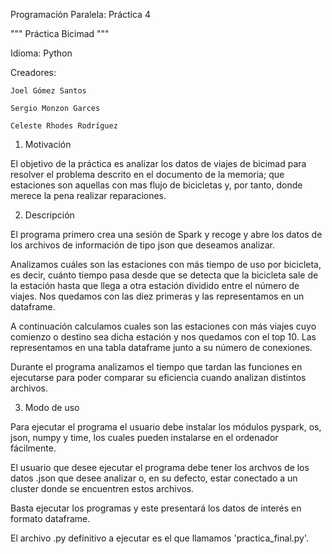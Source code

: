 Programación Paralela: Práctica 4

""" Práctica Bicimad """

Idioma: Python

Creadores:

    Joel Gómez Santos
    
    Sergio Monzon Garces
    
    Celeste Rhodes Rodríguez

1. Motivación

El objetivo de la práctica es analizar los datos de viajes de bicimad para resolver el problema descrito en el documento de la memoria; que estaciones son aquellas con mas flujo de bicicletas y, por tanto, donde merece la pena realizar reparaciones.

2. Descripción

El programa primero crea una sesión de Spark y recoge y abre los datos de los archivos de información de tipo json que deseamos analizar.

Analizamos cuáles son las estaciones con más tiempo de uso por bicicleta, es decir, cuánto tiempo pasa desde que se detecta que la bicicleta sale de la estación hasta que llega a otra estación dividido entre el número de viajes. Nos quedamos con las diez primeras y las representamos en un dataframe.

A continuación calculamos cuales son las estaciones con más viajes cuyo comienzo o destino sea dicha estación y nos quedamos con el top 10. Las representamos en una tabla dataframe junto a su número de conexiones.

Durante el programa analizamos el tiempo que tardan las funciones en ejecutarse para poder comparar su eficiencia cuando analizan distintos archivos.

3. Modo de uso

Para ejecutar el programa el usuario debe instalar los módulos pyspark, os, json, numpy y time, los cuales pueden instalarse en el ordenador fácilmente.

El usuario que desee ejecutar el programa debe tener los archvos de los datos .json que desee analizar o, en su defecto, estar conectado a un cluster donde se encuentren estos archivos.

Basta ejecutar los programas y este presentará los datos de interés en formato dataframe.

El archivo .py definitivo a ejecutar es el que llamamos 'practica_final.py'.
